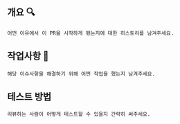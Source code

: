 ## 개요 :mag:

`어떤 이유에서 이 PR을 시작하게 됐는지에 대한 히스토리를 남겨주세요.`

## 작업사항 :memo:

`해당 이슈사항을 해결하기 위해 어떤 작업을 했는지 남겨주세요.`

## 테스트 방법

`리뷰하는 사람이 어떻게 테스트할 수 있을지 간략히 써주세요.`